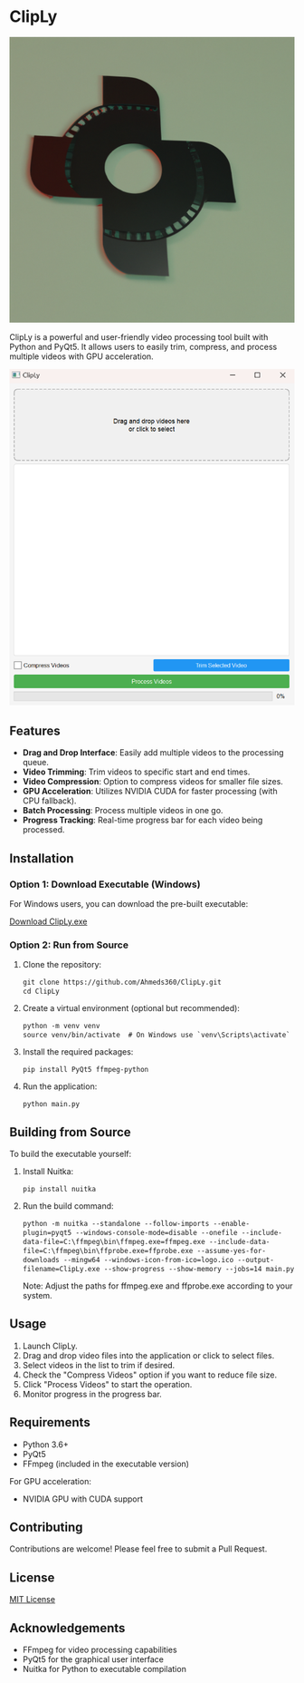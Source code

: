 # ClipLy

![ClipLy Logo](https://github.com/Ahmeds360/ClipLy/blob/main/logo.png?raw=true)

ClipLy is a powerful and user-friendly video processing tool built with Python and PyQt5. It allows users to easily trim, compress, and process multiple videos with GPU acceleration.

![ClipLy Demo](https://github.com/Ahmeds360/ClipLy/blob/main/demo.png?raw=true)

## Features

- **Drag and Drop Interface**: Easily add multiple videos to the processing queue.
- **Video Trimming**: Trim videos to specific start and end times.
- **Video Compression**: Option to compress videos for smaller file sizes.
- **GPU Acceleration**: Utilizes NVIDIA CUDA for faster processing (with CPU fallback).
- **Batch Processing**: Process multiple videos in one go.
- **Progress Tracking**: Real-time progress bar for each video being processed.

## Installation

### Option 1: Download Executable (Windows)

For Windows users, you can download the pre-built executable:

[Download ClipLy.exe](https://github.com/Ahmeds360/ClipLy/releases/download/windows/ClipLy.exe)

### Option 2: Run from Source

1. Clone the repository:
   ```
   git clone https://github.com/Ahmeds360/ClipLy.git
   cd ClipLy
   ```

2. Create a virtual environment (optional but recommended):
   ```
   python -m venv venv
   source venv/bin/activate  # On Windows use `venv\Scripts\activate`
   ```

3. Install the required packages:
   ```
   pip install PyQt5 ffmpeg-python
   ```

4. Run the application:
   ```
   python main.py
   ```

## Building from Source

To build the executable yourself:

1. Install Nuitka:
   ```
   pip install nuitka
   ```

2. Run the build command:
   ```
   python -m nuitka --standalone --follow-imports --enable-plugin=pyqt5 --windows-console-mode=disable --onefile --include-data-file=C:\ffmpeg\bin\ffmpeg.exe=ffmpeg.exe --include-data-file=C:\ffmpeg\bin\ffprobe.exe=ffprobe.exe --assume-yes-for-downloads --mingw64 --windows-icon-from-ico=logo.ico --output-filename=ClipLy.exe --show-progress --show-memory --jobs=14 main.py
   ```

   Note: Adjust the paths for ffmpeg.exe and ffprobe.exe according to your system.

## Usage

1. Launch ClipLy.
2. Drag and drop video files into the application or click to select files.
3. Select videos in the list to trim if desired.
4. Check the "Compress Videos" option if you want to reduce file size.
5. Click "Process Videos" to start the operation.
6. Monitor progress in the progress bar.

## Requirements

- Python 3.6+
- PyQt5
- FFmpeg (included in the executable version)

For GPU acceleration:
- NVIDIA GPU with CUDA support

## Contributing

Contributions are welcome! Please feel free to submit a Pull Request.

## License

[MIT License](LICENSE)

## Acknowledgements

- FFmpeg for video processing capabilities
- PyQt5 for the graphical user interface
- Nuitka for Python to executable compilation